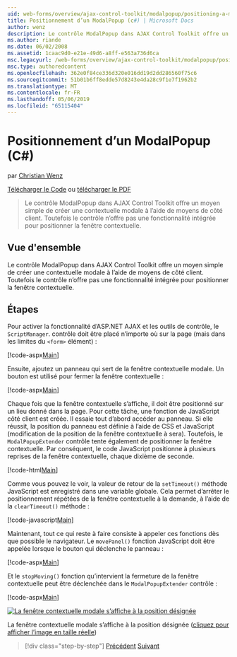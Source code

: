 ```yaml
---
uid: web-forms/overview/ajax-control-toolkit/modalpopup/positioning-a-modalpopup-cs
title: Positionnement d’un ModalPopup (c#) | Microsoft Docs
author: wenz
description: Le contrôle ModalPopup dans AJAX Control Toolkit offre un moyen simple de créer une contextuelle modale à l’aide de moyens de côté client. Toutefois le contrôle n’offre pas un...
ms.author: riande
ms.date: 06/02/2008
ms.assetid: 1caac9d0-e21e-49d6-a8ff-e563a736d6ca
msc.legacyurl: /web-forms/overview/ajax-control-toolkit/modalpopup/positioning-a-modalpopup-cs
msc.type: authoredcontent
ms.openlocfilehash: 362e0f84ce336d320e016dd19d2dd286560f75c6
ms.sourcegitcommit: 51b01b6ff8edde57d8243e4da28c9f1e7f1962b2
ms.translationtype: MT
ms.contentlocale: fr-FR
ms.lasthandoff: 05/06/2019
ms.locfileid: "65115404"
---
```

# <a name="positioning-a-modalpopup-c"></a>Positionnement d’un ModalPopup (C#)

par [Christian Wenz](https://github.com/wenz)

[Télécharger le Code](http://download.microsoft.com/download/2/4/0/24052038-f942-4336-905b-b60ae56f0dd5/ModalPopup4.cs.zip) ou [télécharger le PDF](http://download.microsoft.com/download/b/6/a/b6ae89ee-df69-4c87-9bfb-ad1eb2b23373/modalpopup4CS.pdf)

> Le contrôle ModalPopup dans AJAX Control Toolkit offre un moyen simple de créer une contextuelle modale à l’aide de moyens de côté client. Toutefois le contrôle n’offre pas une fonctionnalité intégrée pour positionner la fenêtre contextuelle.

## <a name="overview"></a>Vue d'ensemble

Le contrôle ModalPopup dans AJAX Control Toolkit offre un moyen simple de créer une contextuelle modale à l’aide de moyens de côté client. Toutefois le contrôle n’offre pas une fonctionnalité intégrée pour positionner la fenêtre contextuelle.

## <a name="steps"></a>Étapes

Pour activer la fonctionnalité d’ASP.NET AJAX et les outils de contrôle, le `ScriptManager`. contrôle doit être placé n’importe où sur la page (mais dans les limites du `<form>` élément) :

[!code-aspx[Main](positioning-a-modalpopup-cs/samples/sample1.aspx)]

Ensuite, ajoutez un panneau qui sert de la fenêtre contextuelle modale. Un bouton est utilisé pour fermer la fenêtre contextuelle :

[!code-aspx[Main](positioning-a-modalpopup-cs/samples/sample2.aspx)]

Chaque fois que la fenêtre contextuelle s’affiche, il doit être positionné sur un lieu donné dans la page. Pour cette tâche, une fonction de JavaScript côté client est créée. Il essaie tout d’abord accéder au panneau. Si elle réussit, la position du panneau est définie à l’aide de CSS et JavaScript (modification de la position de la fenêtre contextuelle à sera). Toutefois, le `ModalPopupExtender` contrôle tente également de positionner la fenêtre contextuelle. Par conséquent, le code JavaScript positionne à plusieurs reprises de la fenêtre contextuelle, chaque dixième de seconde.

[!code-html[Main](positioning-a-modalpopup-cs/samples/sample3.html)]

Comme vous pouvez le voir, la valeur de retour de la `setTimeout()` méthode JavaScript est enregistré dans une variable globale. Cela permet d’arrêter le positionnement répétées de la fenêtre contextuelle à la demande, à l’aide de la `clearTimeout()` méthode :

[!code-javascript[Main](positioning-a-modalpopup-cs/samples/sample4.js)]

Maintenant, tout ce qui reste à faire consiste à appeler ces fonctions dès que possible le navigateur. Le `movePanel()` fonction JavaScript doit être appelée lorsque le bouton qui déclenche le panneau :

[!code-aspx[Main](positioning-a-modalpopup-cs/samples/sample5.aspx)]

Et le `stopMoving()` fonction qu’intervient la fermeture de la fenêtre contextuelle peut être déclenchée dans le `ModalPopupExtender` contrôle :

[!code-aspx[Main](positioning-a-modalpopup-cs/samples/sample6.aspx)]

[![La fenêtre contextuelle modale s’affiche à la position désignée](positioning-a-modalpopup-cs/_static/image2.png)](positioning-a-modalpopup-cs/_static/image1.png)

La fenêtre contextuelle modale s’affiche à la position désignée ([cliquez pour afficher l’image en taille réelle](positioning-a-modalpopup-cs/_static/image3.png))

> [!div class="step-by-step"]
> [Précédent](handling-postbacks-from-a-modalpopup-cs.md)
> [Suivant](launching-a-modal-popup-window-from-server-code-vb.md)

